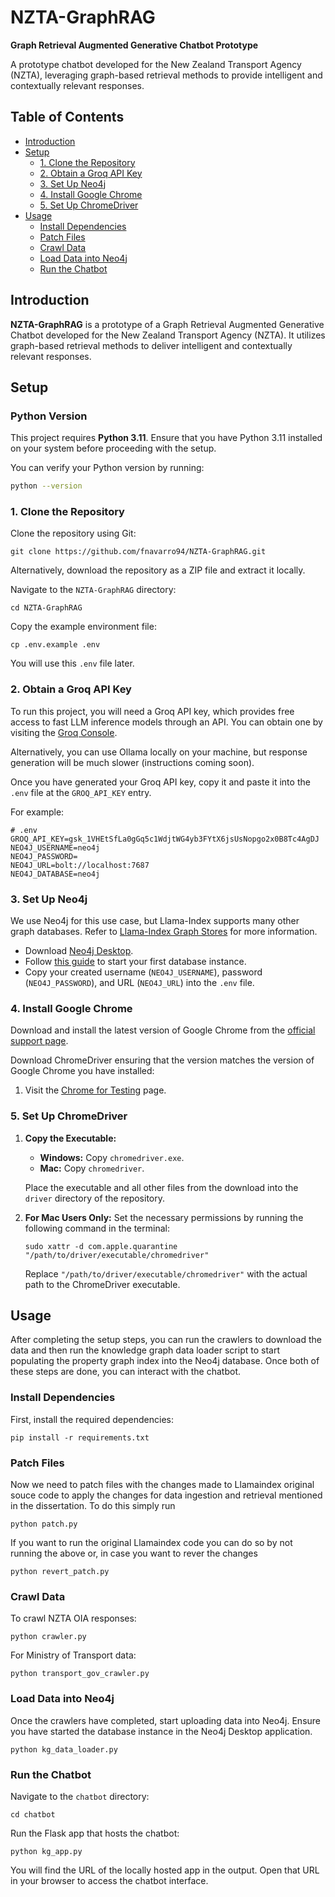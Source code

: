 # NZTA-GraphRAG

**Graph Retrieval Augmented Generative Chatbot Prototype**

A prototype chatbot developed for the New Zealand Transport Agency (NZTA), leveraging graph-based retrieval methods to provide intelligent and contextually relevant responses.

## Table of Contents

- [Introduction](#introduction)
- [Setup](#setup)
  - [1. Clone the Repository](#1-clone-the-repository)
  - [2. Obtain a Groq API Key](#2-obtain-a-groq-api-key)
  - [3. Set Up Neo4j](#3-set-up-neo4j)
  - [4. Install Google Chrome](#4-install-google-chrome)
  - [5. Set Up ChromeDriver](#5-set-up-chromedriver)
- [Usage](#usage)
  - [Install Dependencies](#install-dependencies)
  - [Patch Files](#patch-files)
  - [Crawl Data](#crawl-data)
  - [Load Data into Neo4j](#load-data-into-neo4j)
  - [Run the Chatbot](#run-the-chatbot)

## Introduction

**NZTA-GraphRAG** is a prototype of a Graph Retrieval Augmented Generative Chatbot developed for the New Zealand Transport Agency (NZTA). It utilizes graph-based retrieval methods to deliver intelligent and contextually relevant responses.

## Setup

### Python Version

This project requires **Python 3.11**. Ensure that you have Python 3.11 installed on your system before proceeding with the setup.

You can verify your Python version by running:

```bash
python --version
```


### 1. Clone the Repository

Clone the repository using Git:

```{bash}
git clone https://github.com/fnavarro94/NZTA-GraphRAG.git
```

Alternatively, download the repository as a ZIP file and extract it locally.

Navigate to the `NZTA-GraphRAG` directory:

```{bash}
cd NZTA-GraphRAG
```

Copy the example environment file:

```{bash}
cp .env.example .env
```

You will use this `.env` file later.

### 2. Obtain a Groq API Key

To run this project, you will need a Groq API key, which provides free access to fast LLM inference models through an API. You can obtain one by visiting the [Groq Console](https://console.groq.com/keys).

Alternatively, you can use Ollama locally on your machine, but response generation will be much slower (instructions coming soon).

Once you have generated your Groq API key, copy it and paste it into the `.env` file at the `GROQ_API_KEY` entry.

For example:

```{dotenv}
# .env
GROQ_API_KEY=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
NEO4J_USERNAME=neo4j
NEO4J_PASSWORD=
NEO4J_URL=bolt://localhost:7687
NEO4J_DATABASE=neo4j
```

### 3. Set Up Neo4j

We use Neo4j for this use case, but Llama-Index supports many other graph databases. Refer to [Llama-Index Graph Stores](https://docs.llamaindex.ai/en/stable/community/integrations/graph_stores/) for more information.

- Download [Neo4j Desktop](https://neo4j.com/download/).
- Follow [this guide](https://docs.google.com/document/d/1f7_xYh_ZiRN6rhQZgvqgnqvm6_KM76Xs1UaiYTIg1RU/edit?usp=sharing) to start your first database instance.
- Copy your created username (`NEO4J_USERNAME`), password (`NEO4J_PASSWORD`), and URL (`NEO4J_URL`) into the `.env` file.

### 4. Install Google Chrome

Download and install the latest version of Google Chrome from the [official support page](https://support.google.com/chrome/answer/95346?hl=en&co=GENIE.Platform%3DDesktop).

Download ChromeDriver ensuring that the version matches the version of Google Chrome you have installed:

1. Visit the [Chrome for Testing](https://googlechromelabs.github.io/chrome-for-testing/) page.

### 5. Set Up ChromeDriver

1. **Copy the Executable:**

   - **Windows:** Copy `chromedriver.exe`.
   - **Mac:** Copy `chromedriver`.

   Place the executable and all other files from the download into the `driver` directory of the repository.

2. **For Mac Users Only:** Set the necessary permissions by running the following command in the terminal:

   ```{bash}
   sudo xattr -d com.apple.quarantine "/path/to/driver/executable/chromedriver"
   ```

   Replace `"/path/to/driver/executable/chromedriver"` with the actual path to the ChromeDriver executable.

## Usage

After completing the setup steps, you can run the crawlers to download the data and then run the knowledge graph data loader script to start populating the property graph index into the Neo4j database. Once both of these steps are done, you can interact with the chatbot.

### Install Dependencies

First, install the required dependencies:

```{bash}
pip install -r requirements.txt
```

### Patch Files
Now we need to patch files with the changes made to Llamaindex original souce code to apply the changes for data ingestion and retrieval mentioned in the dissertation. To do this simply run 

```{bash}
python patch.py
```
If you want to run the original Llamaindex code you can do so by not running the above or, in case you want to rever the changes

```{}
python revert_patch.py

```

### Crawl Data

To crawl NZTA OIA responses:

```{bash}
python crawler.py
```

For Ministry of Transport data:

```{bash}
python transport_gov_crawler.py
```

### Load Data into Neo4j

Once the crawlers have completed, start uploading data into Neo4j. Ensure you have started the database instance in the Neo4j Desktop application.

```{bash}
python kg_data_loader.py
```

### Run the Chatbot

Navigate to the `chatbot` directory:

```{bash}
cd chatbot
```

Run the Flask app that hosts the chatbot:

```{bash}
python kg_app.py
```

You will find the URL of the locally hosted app in the output. Open that URL in your browser to access the chatbot interface.
